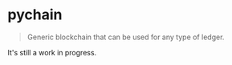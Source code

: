 # pychain
> Generic blockchain that can be used for any type of ledger.

It's still a work in progress.
